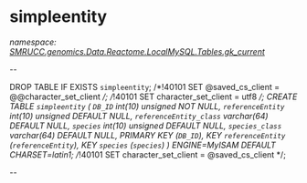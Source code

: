 ﻿# simpleentity
_namespace: [SMRUCC.genomics.Data.Reactome.LocalMySQL.Tables.gk_current](./index.md)_

--
 
 DROP TABLE IF EXISTS `simpleentity`;
 /*!40101 SET @saved_cs_client = @@character_set_client */;
 /*!40101 SET character_set_client = utf8 */;
 CREATE TABLE `simpleentity` (
 `DB_ID` int(10) unsigned NOT NULL,
 `referenceEntity` int(10) unsigned DEFAULT NULL,
 `referenceEntity_class` varchar(64) DEFAULT NULL,
 `species` int(10) unsigned DEFAULT NULL,
 `species_class` varchar(64) DEFAULT NULL,
 PRIMARY KEY (`DB_ID`),
 KEY `referenceEntity` (`referenceEntity`),
 KEY `species` (`species`)
 ) ENGINE=MyISAM DEFAULT CHARSET=latin1;
 /*!40101 SET character_set_client = @saved_cs_client */;
 
 --




